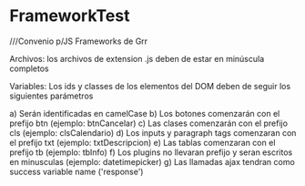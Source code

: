# FrameworkTest

///Convenio p/JS Frameworks de Grr


Archivos:
los archivos de extension .js deben de estar en minúscula completos

Variables:
Los ids y classes de los elementos del DOM deben de seguir los siguientes parámetros

a) Serán identificadas en camelCase
b) Los botones comenzarán con el prefijo btn (ejemplo: btnCancelar)
c) Las clases comenzarán con el prefijo cls (ejemplo: clsCalendario)
d) Los inputs y paragraph tags comenzaran con el prefijo txt (ejemplo: txtDescripcion)
e) Las tablas comenzaran con el prefijo tb (ejemplo: tbInfo)
f) Los plugins no llevaran prefijo y seran escritos en minusculas (ejemplo: datetimepicker) 
g) Las llamadas ajax tendran como success variable name ('response') 
